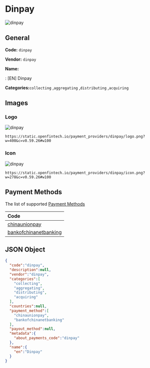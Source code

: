 
# Dinpay 
![dinpay](https://static.openfintech.io/payment_providers/dinpay/logo.png?w=400&c=v0.59.26#w100)  

## General 
 
**Code:** `dinpay` 
 
**Vendor:** `dinpay` 
 
**Name:** 
 
:	[EN] Dinpay 
 
**Categories:**`collecting` ,`aggregating` ,`distributing` ,`acquiring` 
 

## Images 

### Logo 
 
![dinpay](https://static.openfintech.io/payment_providers/dinpay/logo.png?w=400&c=v0.59.26#w100)  

```
https://static.openfintech.io/payment_providers/dinpay/logo.png?w=400&c=v0.59.26#w100
```  

### Icon 
 
![dinpay](https://static.openfintech.io/payment_providers/dinpay/icon.png?w=278&c=v0.59.26#w100)  

```
https://static.openfintech.io/payment_providers/dinpay/icon.png?w=278&c=v0.59.26#w100
```  

## Payment Methods 
 
The list of supported [Payment Methods](#) 

|Code| 
|:---| 
|[chinaunionpay](/payment-methods/chinaunionpay)| 
|[bankofchinanetbanking](/payment-methods/bankofchinanetbanking)| 
 

## JSON Object 

```json
{
  "code":"dinpay",
  "description":null,
  "vendor":"dinpay",
  "categories":[
    "collecting",
    "aggregating",
    "distributing",
    "acquiring"
  ],
  "countries":null,
  "payment_method":[
    "chinaunionpay",
    "bankofchinanetbanking"
  ],
  "payout_method":null,
  "metadata":{
    "about_payments_code":"dinpay"
  },
  "name":{
    "en":"Dinpay"
  }
}
```  
